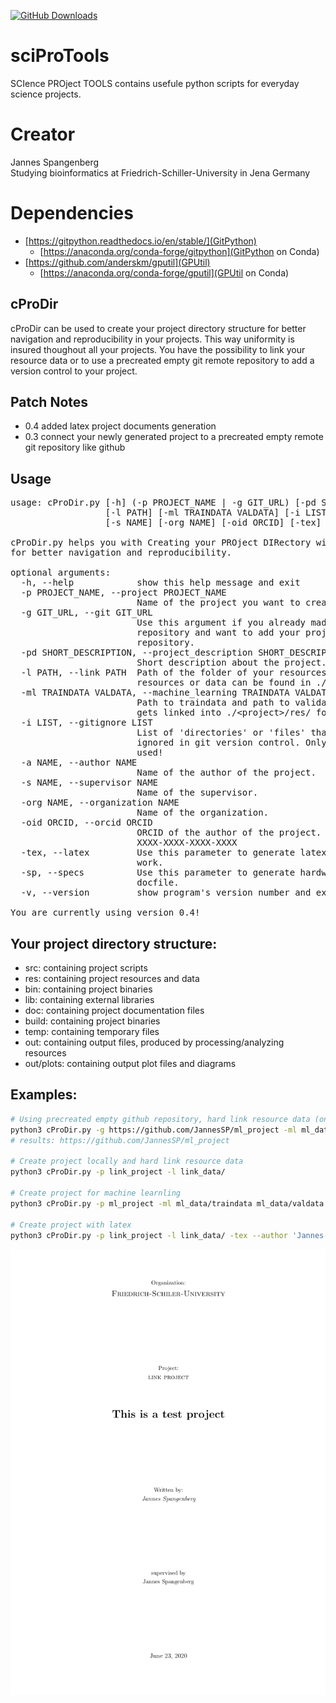 [![GitHub Downloads](https://img.shields.io/github/downloads/JannesSP/sciProTools/total.svg?style=social&logo=github&label=Download)](https://github.com/JannesSP/sciProTools)

# sciProTools
SCIence PROject TOOLS contains usefule python scripts for everyday science projects.

# Creator
Jannes Spangenberg<br>
Studying bioinformatics at Friedrich-Schiller-University in Jena Germany<br>

# Dependencies

*   [https://gitpython.readthedocs.io/en/stable/](GitPython)
    *   [https://anaconda.org/conda-forge/gitpython](GitPython on Conda)
*   [https://github.com/anderskm/gputil](GPUtil)
    *   [https://anaconda.org/conda-forge/gputil](GPUtil on Conda)

## cProDir
cProDir can be used to create your project directory structure for better navigation and reproducibility in your projects.
This way uniformity is insured thoughout all your projects.
You have the possibility to link your resource data or to use a precreated empty git remote repository to add a version control to your project.

## Patch Notes
*   0.4 added latex project documents generation
*   0.3 connect your newly generated project to a precreated empty remote git repository like github

## Usage
<pre>
usage: cProDir.py [-h] (-p PROJECT_NAME | -g GIT_URL) [-pd SHORT_DESCRIPTION]
                  [-l PATH] [-ml TRAINDATA VALDATA] [-i LIST] [-a NAME]
                  [-s NAME] [-org NAME] [-oid ORCID] [-tex] [-sp] [-v]

cProDir.py helps you with Creating your PROject DIRectory with good structure
for better navigation and reproducibility.

optional arguments:
  -h, --help            show this help message and exit
  -p PROJECT_NAME, --project PROJECT_NAME
                        Name of the project you want to create locally.
  -g GIT_URL, --git GIT_URL
                        Use this argument if you already made an empty
                        repository and want to add your project to the remote
                        repository.
  -pd SHORT_DESCRIPTION, --project_description SHORT_DESCRIPTION
                        Short description about the project.
  -l PATH, --link PATH  Path of the folder of your resources/data. The linked
                        resources or data can be found in ./&ltproject&gt/res/.
  -ml TRAINDATA VALDATA, --machine_learning TRAINDATA VALDATA
                        Path to traindata and path to validationsdata. Data
                        gets linked into ./&ltproject&gt/res/ folder.
  -i LIST, --gitignore LIST
                        List of 'directories' or 'files' that should be
                        ignored in git version control. Only possible if -g is
                        used!
  -a NAME, --author NAME
                        Name of the author of the project.
  -s NAME, --supervisor NAME
                        Name of the supervisor.
  -org NAME, --organization NAME
                        Name of the organization.
  -oid ORCID, --orcid ORCID
                        ORCID of the author of the project. Should look like
                        XXXX-XXXX-XXXX-XXXX
  -tex, --latex         Use this parameter to generate latex files for project
                        work.
  -sp, --specs          Use this parameter to generate hardware specs in your
                        docfile.
  -v, --version         show program's version number and exit

You are currently using version 0.4!
</pre>

## Your project directory structure:
-   src: containing project scripts
-   res: containing project resources and data
-   bin: containing project binaries
-   lib: containing external libraries
-   doc: containing project documentation files
-   build: containing project binaries
-   temp: containing temporary files
-   out: containing output files, produced by processing/analyzing resources
-   out/plots: containing output plot files and diagrams

## Examples:

```sh
# Using precreated empty github repository, hard link resource data (only accessible locally) and add gitignore paths
python3 cProDir.py -g https://github.com/JannesSP/ml_project -ml ml_data/traindata ml_data/valdata -i 'res/*' -i '!res/README.md' -i '.gitignore'
# results: https://github.com/JannesSP/ml_project

# Create project locally and hard link resource data
python3 cProDir.py -p link_project -l link_data/

# Create project for machine learnling
python3 cProDir.py -p ml_project -ml ml_data/traindata ml_data/valdata

# Create project with latex
python3 cProDir.py -p link_project -l link_data/ -tex --author 'Jannes Spangenberg' --supervisor 'Jannes Spangenberg' -org 'Friedrich-Schiler-University' -pd 'This is a test project'
```
[![latex title page](./img/title_page.png)](./img/)




